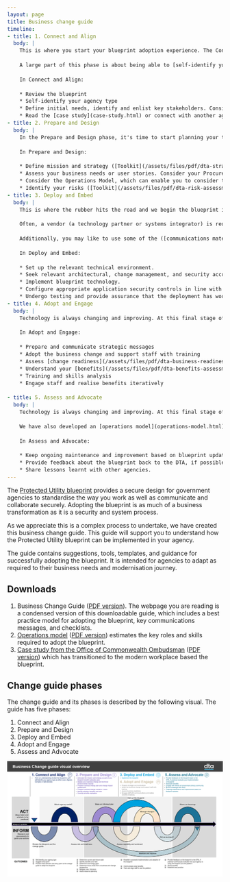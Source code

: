 ```yaml
---
layout: page
title: Business change guide
timeline:
- title: 1. Connect and Align
  body: | 
    This is where you start your blueprint adoption experience. The Connect and Align phase is about setting you up with a clear understanding of the [the blueprint](/blueprint/index.html) and how to align it to your business needs.
    
    A large part of this phase is about being able to [self-identify your agency type](/assets/files/pdf/business-change-guide.pdf#page=8). We can also put you in touch with other agencies who have implemented technology based on the blueprint, which you can read about in our [case study](case-study.html).
    
    In Connect and Align:
    
    * Review the blueprint
    * Self-identify your agency type
    * Define initial needs, identify and enlist key stakeholders. Consider using our [personas](personas.html) to understand potential needs and benefits. 
    * Read the [case study](case-study.html) or connect with another agency who has undergone a prior implementation.
- title: 2. Prepare and Design
  body: | 
    In the Prepare and Design phase, it's time to start planning your transition to the blueprint. To arm yourself with the right information to develop an effective plan, this phase will take you through the relevant assessments you'll need to carry out to understand your starting point in terms of your business (systems and processes); your people (who will be impacted and how); and your technology. For example, you may like to assess your [technology maturity](/assets/files/pdf/dta-technology-maturity-assessment-toolkit.pdf).
    
    In Prepare and Design: 
    
    * Define mission and strategy ([Toolkit](/assets/files/pdf/dta-strategy-analysis-toolkit.pdf), [Template](/assets/files/xls/dta-strategy-analysis.xlsx))
    * Assess your business needs or user stories. Consider your Procurement Plan and what resources you will need for the transition. Based on this, prepare your Statement of Work and Section 23. 
    * Consider the Operations Model, which can enable you to consider the roles and costs involved in supporting your blueprint implementation. 
    * Identify your risks ([Toolkit](/assets/files/pdf/dta-risk-assessment-toolkit.pdf), [Template](/assets/files/pdf/dta-risk-assessment.xlsx)) or change impact ([Toolkit](/assets/files/pdf/dta-change-impact-assessment-toolkit.pdf), [Template](/assets/files/pdf/dta-change-impact-assessment.xlsx))
- title: 3. Deploy and Embed
  body: | 
    This is where the rubber hits the road and we begin the blueprint implementation. The Deploy and Embed phase is designed to support you to adopt a Modern Workplace on the blueprint design, which is available to use in your agency's ICT environment and plan for business change.
   
    Often, a vendor (a technology partner or systems integrator) is required to assist the customer through the technology aspects of this process, while an organisational change management partner could assist you roll out and plan the change. 
   
    Additionally, you may like to use some of the ([communications material](/assets/files//pdf/business-change-guide.pdf#page=14)) we have provided to develop messaging to sell the implementation to your various stakeholder groups.
   
    In Deploy and Embed:
   
    * Set up the relevant technical environment.
    * Seek relevant architectural, change management, and security accreditation for the deployment.
    * Implement blueprint technology.
    * Configure appropriate application security controls in line with the blueprint and Information Security Manual (ISM). 
    * Undergo testing and provide assurance that the deployment has worked.
- title: 4. Adopt and Engage
  body: | 
    Technology is always changing and improving. At this final stage of the engagement, we would appreciate your participation in helping us continually improve the blueprint adoption experience. By actively engaging with the Whole of Government community you will make the experience better for future adaptations and new agency adopters. We have also developed an [operations model](operations-model.html) which outlines and cost estimates the key roles and skills required to adopt the blueprint in agencies.
    
    In Adopt and Engage:
    
    * Prepare and communicate strategic messages
    * Adopt the business change and support staff with training
    * Assess [change readiness](/assets/files/pdf/dta-business-readiness-assessment.xlsx)
    * Understand your [benefits](/assets/files/pdf/dta-benefits-assessment-toolkit.pdf)
    * Training and skills analysis
    * Engage staff and realise benefits iteratively

- title: 5. Assess and Advocate
  body: | 
    Technology is always changing and improving. At this final stage of the engagement, we would appreciate your participation in helping us continually improve the blueprint adoption experience. By actively engaging with the Whole of Government community, sharing your learnings on the Community Portal, and participating in evaluation of the blueprint, you will make the experience better for future adaptations and new agency adopters. 
   
    We have also developed an [operations model](operations-model.html) which outlines and cost estimates the key roles and skills required to adopt the blueprint in agencies. 
    
    In Assess and Advocate:
    
    * Keep ongoing maintenance and improvement based on blueprint updates. We update the blueprint regularly to align with the ISM and new Microsoft product features. 
    * Provide feedback about the blueprint back to the DTA, if possible.
    * Share lessons learnt with other agencies.  
---
```


The [Protected Utility blueprint](/blueprint/index.html) provides a secure design for government agencies to standardise the way you work as well as communicate and collaborate securely. Adopting the blueprint is as much of a business transformation as it is a security and system process. 

As we appreciate this is a complex process to undertake, we have created this business change guide. This guide will support you to understand how the Protected Utility blueprint can be implemented in your agency. 

The guide contains suggestions, tools, templates, and guidance for successfully adopting the blueprint. It is intended for agencies to adapt as required to their business needs and modernisation journey.

## Downloads

1. Business Change Guide ([PDF version](/assets/files/pdf/business-change-guide.pdf)). The webpage you are reading is a condensed version of this downloadable guide, which includes a best practice model for adopting the blueprint, key communications messages, and checklists.
2. [Operations model](/about/operations-model.html) ([PDF version](/assets/files/pdf/dta-op-model-guide.pdf)) estimates the key roles and skills required to adopt the blueprint.
3. [Case study from the Office of Commonwealth Ombudsman](case-study.html) ([PDF version](/assets/files/pdf/business-change-guide.pdf#page=11)) which has transitioned to the modern workplace based the blueprint.

## Change guide phases

The change guide and its phases is described by the following visual. The guide has five phases: 

1. Connect and Align
2. Prepare and Design
3. Deploy and Embed
4. Adopt and Engage
5. Assess and Advocate

[![Business change guide visual overview](/assets/images/business-change-guide-large.png)](/assets/images/business-change-guide-large.png)
